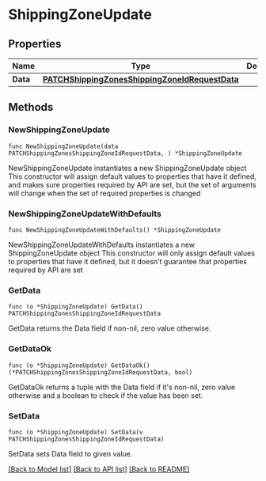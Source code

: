 # ShippingZoneUpdate

## Properties

Name | Type | Description | Notes
------------ | ------------- | ------------- | -------------
**Data** | [**PATCHShippingZonesShippingZoneIdRequestData**](PATCHShippingZonesShippingZoneIdRequestData.md) |  | 

## Methods

### NewShippingZoneUpdate

`func NewShippingZoneUpdate(data PATCHShippingZonesShippingZoneIdRequestData, ) *ShippingZoneUpdate`

NewShippingZoneUpdate instantiates a new ShippingZoneUpdate object
This constructor will assign default values to properties that have it defined,
and makes sure properties required by API are set, but the set of arguments
will change when the set of required properties is changed

### NewShippingZoneUpdateWithDefaults

`func NewShippingZoneUpdateWithDefaults() *ShippingZoneUpdate`

NewShippingZoneUpdateWithDefaults instantiates a new ShippingZoneUpdate object
This constructor will only assign default values to properties that have it defined,
but it doesn't guarantee that properties required by API are set

### GetData

`func (o *ShippingZoneUpdate) GetData() PATCHShippingZonesShippingZoneIdRequestData`

GetData returns the Data field if non-nil, zero value otherwise.

### GetDataOk

`func (o *ShippingZoneUpdate) GetDataOk() (*PATCHShippingZonesShippingZoneIdRequestData, bool)`

GetDataOk returns a tuple with the Data field if it's non-nil, zero value otherwise
and a boolean to check if the value has been set.

### SetData

`func (o *ShippingZoneUpdate) SetData(v PATCHShippingZonesShippingZoneIdRequestData)`

SetData sets Data field to given value.



[[Back to Model list]](../README.md#documentation-for-models) [[Back to API list]](../README.md#documentation-for-api-endpoints) [[Back to README]](../README.md)


